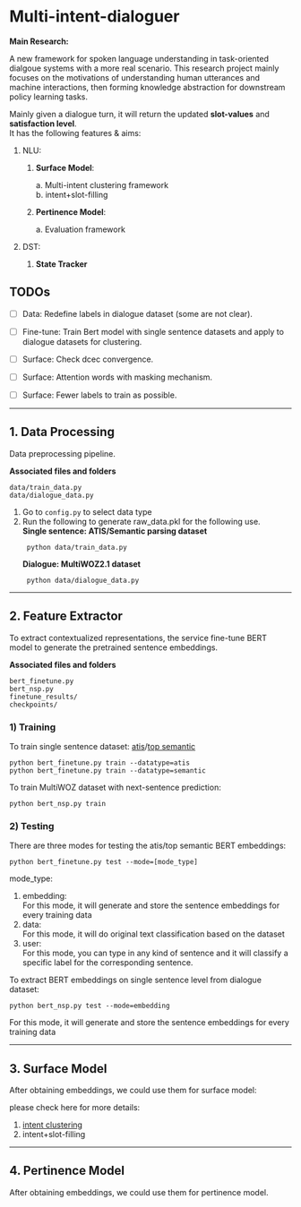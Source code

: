 # Multi-intent-dialoguer

**Main Research:** <br>

A new framework for spoken language understanding in task-oriented dialgoue systems with a more real scenario.
This research project mainly focuses on the motivations of understanding human utterances and machine interactions, then forming knowledge abstraction for downstream policy learning tasks.

Mainly given a dialogue turn, it will return the updated **slot-values** and **satisfaction level**. <br>
It has the following features & aims: <br>

1. NLU:

    1) **Surface Model**:
        
        a. Multi-intent clustering framework <br>
        b. intent+slot-filling
    
    2) **Pertinence Model**:

        a. Evaluation framework

2. DST:

    1) **State Tracker**


## TODOs

- [ ] Data: Redefine labels in dialogue dataset (some are not clear).
- [ ] Fine-tune: Train Bert model with single sentence datasets and apply to dialogue datasets for clustering.
- [ ] Surface: Check dcec convergence.
- [ ] Surface: Attention words with masking mechanism.
- [ ] Surface: Fewer labels to train as possible.



-----------------------


## 1. Data Processing
Data preprocessing pipeline. <br>

**Associated files and folders**
>
    data/train_data.py
    data/dialogue_data.py

1. Go to `config.py` to select data type
2. Run the following to generate raw_data.pkl for the following use. <br>
    **Single sentence: ATIS/Semantic parsing dataset**
    >
        python data/train_data.py
    **Dialogue: MultiWOZ2.1 dataset**
    >
        python data/dialogue_data.py

-----------------------

## 2. Feature Extractor
To extract contextualized representations, the service fine-tune BERT model to generate the pretrained sentence embeddings. <br>

**Associated files and folders**
>  
    bert_finetune.py
    bert_nsp.py
    finetune_results/
    checkpoints/

### 1) Training

To train single sentence dataset: [atis](https://github.com/howl-anderson/ATIS_dataset)/[top semantic](https://arxiv.org/pdf/1810.07942.pdf)
>
    python bert_finetune.py train --datatype=atis
    python bert_finetune.py train --datatype=semantic

To train MultiWOZ dataset with next-sentence prediction:
>
    python bert_nsp.py train

### 2) Testing
There are three modes for testing the atis/top semantic BERT embeddings:

>
    python bert_finetune.py test --mode=[mode_type]

mode_type:
1. embedding: <br>
    For this mode, it will generate and store the sentence embeddings for every training data
2. data: <br>
    For this mode, it will do original text classification based on the dataset
3. user: <br>
    For this mode, you can type in any kind of sentence and it will classify a specific label for the corresponding sentence.

To extract BERT embeddings on single sentence level from dialogue dataset:
>
    python bert_nsp.py test --mode=embedding
For this mode, it will generate and store the sentence embeddings for every training data

-----------------------

## 3. Surface Model
After obtaining embeddings, we could use them for surface model:

please check here for more details: <br>

1. [intent clustering](nlu.md) <br>
2. intent+slot-filling


-----------------------

## 4. Pertinence Model
After obtaining embeddings, we could use them for pertinence model.






